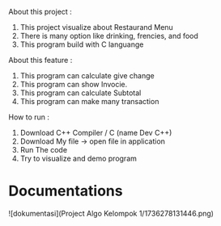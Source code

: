 About this project :
  1. This project visualize about Restaurand Menu
  2. There is many option like drinking, frencies, and food
  3. This program build with C languange


About this feature :
  1. This program can calculate give change
  2. This program can show Invocie.
  3. This program can calculate Subtotal
  4. This program can make many transaction


How to run :
  1. Download C++ Compiler / C (name Dev C++)
  2. Download My file -> open file in application
  3. Run The code
  4. Try to visualize and demo program

# Documentations 
![dokumentasi](Project Algo Kelompok 1/1736278131446.png)
